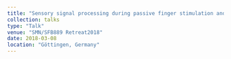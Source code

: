```yaml
---
title: "Sensory signal processing during passive finger stimulation and grasping"
collection: talks
type: "Talk"
venue: "SMN/SFB889 Retreat2018"
date: 2018-03-08
location: "Göttingen, Germany"
---
```

